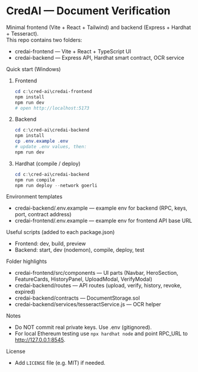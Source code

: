 # CredAI — Document Verification

Minimal frontend (Vite + React + Tailwind) and backend (Express + Hardhat + Tesseract).  
This repo contains two folders:

- credai-frontend — Vite + React + TypeScript UI
- credai-backend — Express API, Hardhat smart contract, OCR service

Quick start (Windows)
1. Frontend
   ```powershell
   cd c:\cred-ai\credai-frontend
   npm install
   npm run dev
   # open http://localhost:5173
   ```

2. Backend
   ```powershell
   cd c:\cred-ai\credai-backend
   npm install
   cp .env.example .env
   # update .env values, then:
   npm run dev
   ```

3. Hardhat (compile / deploy)
   ```powershell
   cd c:\cred-ai\credai-backend
   npm run compile
   npm run deploy --network goerli
   ```

Environment templates
- credai-backend/.env.example — example env for backend (RPC, keys, port, contract address)
- credai-frontend/.env.example — example env for frontend API base URL

Useful scripts (added to each package.json)
- Frontend: dev, build, preview
- Backend: start, dev (nodemon), compile, deploy, test

Folder highlights
- credai-frontend/src/components — UI parts (Navbar, HeroSection, FeatureCards, HistoryPanel, UploadModal, VerifyModal)
- credai-backend/routes — API routes (upload, verify, history, revoke, expired)
- credai-backend/contracts — DocumentStorage.sol
- credai-backend/services/tesseractService.js — OCR helper

Notes
- Do NOT commit real private keys. Use .env (gitignored).
- For local Ethereum testing use `npx hardhat node` and point RPC_URL to http://127.0.0.1:8545.

License
- Add `LICENSE` file (e.g. MIT) if needed.

